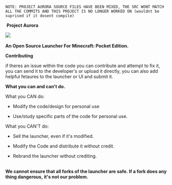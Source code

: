 `
NOTE: PROJECT AURORA SOURCE FILES HAVE BEEN MIXED, THE SRC WONT MATCH ALL THE COMMITS AND THIS PROJECT IS NO LONGER WORKED ON (wouldnt be suprised if it dosent compile)
`

 ​ ​**Project Aurora**

 ​![](https://media.discordapp.net/attachments/963498605702959154/971469366644342904/Untitled156_20220504175217.png) 
  
 ​**An Open Source Launcher For Minecraft: Pocket Edition.** 
  
 ​**​Contributing**

 if theres an issue within the code you can contribute and attempt to fix it, you can send it to the developer's or upload it directly, you can also add helpful fetaures to the launcher or UI and submit it.
 
  
 ​**What you can and can't do.**

 ​What you CAN do:

- ​Modify the code/design for personal use

- Use/study specific parts of the code for personal use.
 
  
 ​What you CAN'T do: 
 
- Sell the launcher, even if it's modified.
 
- ​Modify the Code and distribute it without credit.
 
- Rebrand the launcher without crediting.


 ​**We cannot ensure that all forks of the launcher are safe. If a fork does anything dangerous, it's not our problem.**

